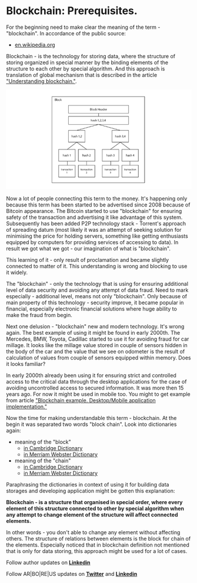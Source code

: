 # Blockchain: Prerequisites.

For the beginning need to make clear the meaning of the term - "blockchain". In accordance of the public source:

* [en.wikipedia.org](https://en.wikipedia.org/wiki/Blockchain)

Blockchain - is the technology for storing data, where the structure of storing organized in special manner by the binding elements of the structure to each other by special algorithm. And this approach is translation of global mechanism that is described in the article ["Understanding blockchain."](https://github.com/ArboreusSystems/arboreus_articles/blob/master/blockchain/understanding_blockchain/eng.understanding_blockchain.md).

![](https://raw.githubusercontent.com/ArboreusSystems/arboreus_articles/master/blockchain/prerequisites/illustrations/blockchain_001.png)

Now a lot of people connecting this term to the money. It's happening only because this term has been started to be advertised since 2008 because of Bitcoin appearance. The Bitcoin started to use "blockchain" for ensuring safety of the transaction and advertising it like advantage of this system. Subsequently has been added P2P technology stack - Torrent's approach of spreading datum (most likely it was an attempt of seeking solution for minimising the price for holding servers, something like getting enthusiasts equipped by computers for providing services of accessing to data). In result we got what we got - our imagination of what is "blockchain".

This learning of it - only result of proclamation and became slightly connected to matter of it. This understanding is wrong and blocking to use it widely.

The "blockchain" - only the technology that is using for ensuring  additional level of data security and avoiding any attempt of data fraud. Need to mark especially - additional level, means not only "blockchain". Only because of main property of this technology - security improve, it became popular in financial, especially electronic financial solutions where huge ability to make the fraud from begin.

Next one delusion - "blockchain" new and modern technology. It's wrong again. The best example of using it might be found in early 2000th. The Mercedes, BMW, Toyota, Cadillac started to use it for avoiding fraud for car millage. It looks like the millage value stored in couple of sensors hidden in the body of the car and the value that we see on odometer is the result of calculation of values from couple of sensors equipped within memory. Does it looks familiar?

In early 2000th already been using it for ensuring strict and controlled access to the critical data through the desktop applications for the case of avoiding uncontrolled access to secured information. It was more then 15 years ago. For now it might be used in mobile too. You might to get example from article ["Blockchain example. Desktop/Mobile application implementation."](https://github.com/ArboreusSystems/arboreus_articles/blob/master/blockchain/bc_example_desktop_mobile_application/rus.bce_desktop_mobile_application.md)

Now the time for making understandable this term - blockchain. At the begin it was separated two words "block chain". Look into dictionaries again:

* meaning of the "block"
	* [in Cambridge Dictionary](https://dictionary.cambridge.org/dictionary/english/block)
	* [in Merriam Webster Dictionary](https://www.merriam-webster.com/dictionary/block)
* meaning of the "chain"
	* [in Cambridge Dictionary](https://dictionary.cambridge.org/dictionary/english/chain)
	* [in Merriam Webster Dictionary](https://www.merriam-webster.com/dictionary/chain)

Paraphrasing the dictionaries in context of using it for building data storages and developing application might be gotten this explanation:

**Blockchain - is a structure that organised in special order, where every element of this structure connected to other by special algorithm when any attempt to change element of the structure will affect connected elements.**

In other words - you don't able to change any element without affecting others. The structure of relations between elements is the block for chain of the elements. Especially noticed that in blockchain definition not mentioned that is only for data storing, this approach might be used for a lot of cases.

Follow author updates on [**Linkedin**](https://www.linkedin.com/in/alexandr-kirilov-3365b992/)

Follow AR|BO|RE|US updates on [**Twitter**](https://twitter.com/ArboreusSystems) and [**Linkedin**](www.linkedin.com/company/arboreus-systems/)